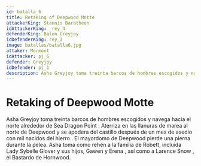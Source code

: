 ```yaml
---
id: batalla_6
title: Retaking of Deepwood Motte
attackerKing: Stannis Baratheon
idAttackerKing:  rey_4
defenderKing: Balon Greyjoy
idDefenderKing: rey_3
image: batallas/batalla6.jpg
attaker: Mormont
idAttacker: pj_6
defender: Greyjoy
idDefender: pj_1
description: Asha Greyjoy toma treinta barcos de hombres escogidos y navega hacia el norte alrededor...
---
```


#  Retaking of Deepwood Motte

Asha Greyjoy toma treinta barcos de hombres escogidos y navega hacia el norte alrededor de Sea Dragon Point . Aterriza en las llanuras de marea al norte de Deepwood y se apodera del castillo después de un mes de asedio con mil nacidos del hierro . El mayordomo de Deepwood pierde una pierna durante la pelea. 
Asha toma como rehén a la familia de Robett, incluida Lady Sybelle Glover y sus hijos, Gawen y Erena , así como a Larence Snow , el Bastardo de Hornwood. 


